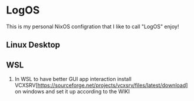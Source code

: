 # LogOS

This is my personal NixOS configration that I like to call "LogOS" enjoy!

## Linux Desktop

## WSL 

1. In WSL to have better GUI app interaction install VCXSRV[https://sourceforge.net/projects/vcxsrv/files/latest/download] on windows and set it up according to the WIKI 
